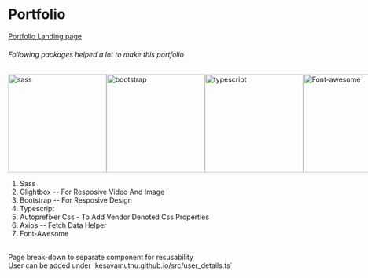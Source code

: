 # Portfolio
[<u>Portfolio Landing page</u>](https://kind-archimedes-5f2204.netlify.app/gokul2908)

###### Following packages helped a lot to make this portfolio

<div style="display:flex">
<img src="https://sass-lang.com/assets/img/logos/logo-b6e1ef6e.svg" width="200" height="200" alt="sass"/>
<img src="https://upload.wikimedia.org/wikipedia/commons/thumb/b/b2/Bootstrap_logo.svg/512px-Bootstrap_logo.svg.png" width="200" height="200" alt="bootstrap"/>
<img src="https://res.cloudinary.com/practicaldev/image/fetch/s--cKHeGzUo--/c_imagga_scale,f_auto,fl_progressive,h_900,q_auto,w_1600/https://dev-to-uploads.s3.amazonaws.com/uploads/articles/uf3a8y7xh8aroo95qocz.jpg" width="200" height="200" alt="typescript"/>
<img src="https://pbs.twimg.com/profile_images/1491038861224517637/s-H1KgWO_400x400.png" width="200" height="200" alt="Font-awesome"/>
         </div>
<ol style="text-transform: capitalize;">
<li>Sass</li>
<li>Glightbox -- for resposive video and image</li>
<li>Bootstrap -- for resposive design</li>

<li>Typescript</li>

<li>Autoprefixer css - to add vendor denoted css properties</li>
<li>Axios -- fetch data helper</li>

<li>Font-awesome</li>
</ol>
<br>
Page break-down to separate component for resusability
<br>
User can be added under `kesavamuthu.github.io/src/user_details.ts` 
